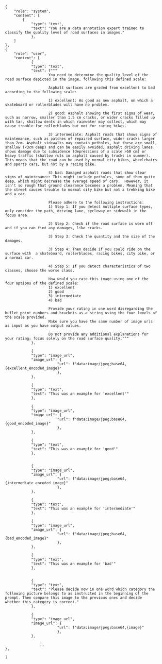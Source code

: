 
    {
        "role": "system", 
        "content": [
            {
                "type": "text",
                "text": "You are a data annotation expert trained to classify the quality level of road surfaces in images."
                },
        ]
    },    
    {
        "role": "user", 
        "content": [
                {
                "type": "text",
                "text": f""" 
                        You need to determine the quality level of the road surface depicted in the image, following this defined scale: 
                        
                        Asphalt surfaces are graded from excellent to bad according to the following scale: 

                        1) excellent: As good as new asphalt, on which a skateboard or rollerblades will have no problem.

                        2) good: Asphalt showing the first signs of wear, such as narrow, smaller than 1.5 cm cracks, or wider cracks filled up with tar, shallow dents in which rainwater may collect, which may cause trouble for rollerblades but not for racing bikes. 

                        3) intermediate: Asphalt roads that shows signs of maintenance, such as patches of repaired surface, wider cracks larger than 2cm. Asphalt sidewalks may contain potholes, but these are small, shallow (<3cm deep) and can be easily avoided, asphalt driving lanes shows damage due to subsidence (depressions of a scale >50 cm) or heavy traffic (shallow ruts in asphalt caused by trucks in summer). This means that the road can be used by normal city bikes, wheelchairs and sports cars, but not by a racing bike.

                        4) bad: Damaged asphalt roads that show clear signs of maintenance: This might include potholes, some of them quite deep, which might decrease the average speed of cars.  However, it isn’t so rough that ground clearance becomes a problem. Meaning that the street causes trouble to normal city bike but not a trekking bike and a car.

                        Please adhere to the following instructions: 
                        1) Step 1: If you detect multiple surface types, only consider the path, driving lane, cycleway or sidewalk in the focus area.

                        2) Step 2: Check if the road surface is worn off and if you can find any damages, like cracks. 

                        3) Step 3: Check the quantity and the size of the damages. 

                        3) Step 4: Then decide if you could ride on the surface with  a skateboard, rollerblades, racing bikes, city bike, or a normal car. 

                        4) Step 5: If you detect characteristics of two classes, choose the worse class.
                        
                        How would you rate this image using one of the four options of the defined scale: 
                        1) excellent
                        2) good
                        3) intermediate
                        4) bad
                        
                        Provide your rating in one word disregarding the bullet point numbers and brackets as a string using the four levels of the scale provided.  
                        Make sure you have the same number of image urls as input as you have output values.

                        Do not provide any additional explanations for your rating; focus solely on the road surface quality."""
                },
                
                {
                "type": "image_url",
                "image_url": {
                            "url": f"data:image/jpeg;base64,{excellent_encoded_image}"
                            },   
                },
                    
                {
                "type": "text",
                "text": "This was an example for 'excellent'"
                },
                
                {
                "type": "image_url",
                "image_url": {
                            "url": f"data:image/jpeg;base64,{good_encoded_image}"
                            },   
                },
                    
                {
                "type": "text",
                "text": "This was an example for 'good'"
                },
                
                
                {
                "type": "image_url",
                "image_url": {
                            "url": f"data:image/jpeg;base64,{intermediate_encoded_image}"
                            },   
                },
                    
                {
                "type": "text",
                "text": "This was an example for 'intermediate'"
                },
                
                {
                "type": "image_url",
                "image_url": {
                            "url": f"data:image/jpeg;base64,{bad_encoded_image}"
                            },   
                },
                    
                {
                "type": "text",
                "text": "This was an example for 'bad'"
                },
                
                    
                {
                "type": "text",
                "text": "Please decide now in one word which category the following picture belongs to as instructed in the beginning of the prompt. Then compare this image to the previous ones and decide whether this category is correct."
                },
                
                {
                "type": "image_url",
                "image_url": {
                            "url": f"data:image/jpeg;base64,{image}"
                            }, 
                },
                
                    ],                  
    },                  
    
    ]
